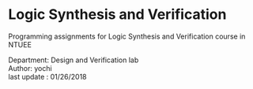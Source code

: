 # Logic Synthesis and Verification

Programming assignments for Logic Synthesis and Verification course in NTUEE

Department: Design and Verification lab              
Author: yochi                                          
last update : 01/26/2018    

